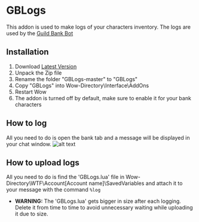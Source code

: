# GBLogs
This addon is used to make logs of your characters inventory. The logs are used by the [Guild Bank Bot](https://top.gg/bot/782103493598117930)
## Installation
1. Download [Latest Version](https://github.com/AveDominiInferni/GBLogs/archive/refs/heads/master.zip)
2. Unpack the Zip file
3. Rename the folder "GBLogs-master" to "GBLogs"
4. Copy "GBLogs" into Wow-Directory\Interface\AddOns
5. Restart Wow
6. The addon is turned off by default, make sure to enable it for your bank characters
## How to log
All you need to do is open the bank tab and a message will be displayed in your chat window.
![alt text](https://i.postimg.cc/dVQPq5Jx/logged.png)
## How to upload logs
All you need to do is find the 'GBLogs.lua' file in Wow-Directory\WTF\Account\[Account name]\SavedVariables and attach it to your message with the command ```%log```
- **WARNING:** The 'GBLogs.lua' gets bigger in size after each logging. Delete it from time to time to avoid unnecessary waiting while uploading it due to size.
